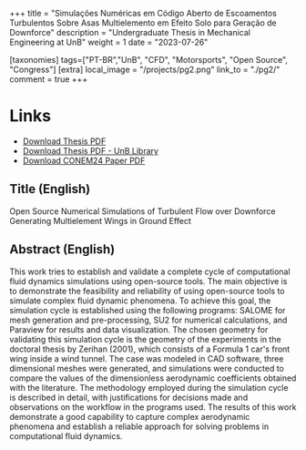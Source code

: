+++
title = "Simulações Numéricas em Código Aberto de Escoamentos Turbulentos Sobre Asas Multielemento em Efeito Solo para Geração de Downforce"
description = "Undergraduate Thesis in Mechanical Engineering at UnB"
weight = 1
date = "2023-07-26"

[taxonomies]
tags=["PT-BR","UnB", "CFD", "Motorsports", "Open Source", "Congress"]
[extra]
local_image = "/projects/pg2.png"
link_to = "./pg2/"
comment = true
+++

# Links
- <a href="/downloadables/pg2/PG2_Matheus_Vidal_170078663.pdf" download="PG2_Matheus_Vidal_170078663.pdf">Download Thesis PDF</a>
- [Download Thesis PDF - UnB Library](https://bdm.unb.br/handle/10483/38713)
- <a href="/downloadables/pg2/CONEM2024_0426.pdf" download="CONEM2024_0426.pdf">Download CONEM24 Paper PDF</a>

## Title (English)
Open Source Numerical Simulations of Turbulent Flow over Downforce Generating Multielement Wings in Ground Effect 

## Abstract (English)
This work tries to establish and validate a complete cycle of computational fluid dynamics simulations using open-source tools. The main objective is to demonstrate the feasibility and reliability of using open-source tools to simulate complex fluid dynamic phenomena. To achieve this goal, the simulation cycle is established using the following programs: SALOME for mesh generation and pre-processing, SU2 for numerical calculations, and Paraview for results and data visualization. The chosen geometry for validating this simulation cycle is the geometry of the experiments in the doctoral thesis by Zerihan (2001), which consists of a Formula 1 car's front wing inside a wind tunnel. The case was modeled in CAD software, three dimensional meshes were generated, and simulations were conducted to compare the values of the dimensionless aerodynamic coefficients obtained with the literature. The methodology employed during the simulation cycle is described in detail, with justifications for decisions made and observations on the workflow in the programs used. The results of this work demonstrate a good capability to capture complex aerodynamic phenomena and establish a reliable approach for solving problems in computational fluid dynamics.




